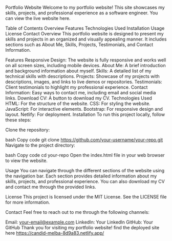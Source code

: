 Portfolio Website
Welcome to my portfolio website! This site showcases my skills, projects, and professional experience as a software engineer. You can view the live website here.

Table of Contents
Overview
Features
Technologies Used
Installation
Usage
License
Contact
Overview
This portfolio website is designed to present my skills and projects in an organized and visually appealing manner. It includes sections such as About Me, Skills, Projects, Testimonials, and Contact Information.

Features
Responsive Design: The website is fully responsive and works well on all screen sizes, including mobile devices.
About Me: A brief introduction and background information about myself.
Skills: A detailed list of my technical skills with descriptions.
Projects: Showcase of my projects with descriptions, images, and links to live demos or repositories.
Testimonials: Client testimonials to highlight my professional experience.
Contact Information: Easy ways to contact me, including email and social media links.
Download CV: A button to download my CV.
Technologies Used
HTML: For the structure of the website.
CSS: For styling the website.
JavaScript: For interactive elements.
Bootstrap: For responsive design and layout.
Netlify: For deployment.
Installation
To run this project locally, follow these steps:

Clone the repository:

bash
Copy code
git clone https://github.com/your-username/your-repo.git
Navigate to the project directory:

bash
Copy code
cd your-repo
Open the index.html file in your web browser to view the website.

Usage
You can navigate through the different sections of the website using the navigation bar. Each section provides detailed information about my skills, projects, and professional experience. You can also download my CV and contact me through the provided links.

License
This project is licensed under the MIT License. See the LICENSE file for more information.

Contact
Feel free to reach out to me through the following channels:

Email: your-email@example.com
LinkedIn: Your LinkedIn
GitHub: Your GitHub
Thank you for visiting my portfolio website! find the deployed site here https://candid-melba-8d9a83.netlify.app/








